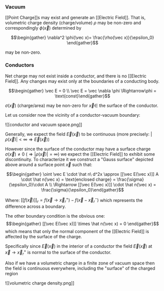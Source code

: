 ### Vacuum

[[Point Charge]]s may exist and generate an [[Electric Field]]. That is, volumetric charge density (charge/volume) $\rho$ may be non-zero and correspondingly $\phi(\vec x)$ determined by 

$$\begin{gather} \nabla^2 \phi(\vec x)= \frac{\rho(\vec x)}{\epsilon_0} \end{gather}$$

may be non-zero.
### Conductors

Net charge may not exist inside a conductor, and there is no [[Electric Field]].  Any changes may exist only at the boundaries of a conducting body. 


$$\begin{gather} \vec E = 0 \\ \vec E = \vec \nabla \phi \Rightarrow\phi = \text{const}\end{gather}$$

$\sigma(\vec x)$ (charge/area) may be non-zero for $\vec x \in$ the surface of the conductor.

Let us consider now the vicinity of a conductor-vacuum boundary:

![[conductor and vacuum space.png]]

Generally, we expect the field $\vec E( \vec x)$ to be continuous (more precisely: $|\rho(\vec x)| < \infty \Rightarrow \vec E(\vec x)$)

However since the surface of the conductor may have a surface charge $\sigma(\vec x) \neq 0$ ($\Rightarrow |\rho(\vec x)| = \infty$) we expect the [[Electric Field]] to exhibit some discontinuity. To characterize it we construct a "Gauss surface" depicted above around a surface point $\vec x$ such that:

$$\begin{gather} \oint \vec E \cdot \hat n\ d^2x \approx [[\vec E(\vec x)]] A \cdot \hat n(\vec x) = \text{enclosed charge} = \frac{\sigma}{\epsilon_0}\cdot A \\ \Rightarrow [[\vec E(\vec x)]] \cdot \hat n(\vec x) = \frac{\sigma}{\epsilon_0}\end{gather}$$

Where: $[[f(\vec x)]]_r = f(\vec x \to \vec x_r^+) - f(\vec x - \vec x_r^-)$ which represents the difference across a boundary.

The other boundary condition is the obvious one: $$\begin{gather} [[\vec E(\vec x)]] \times \hat n(\vec x) = 0 \end{gather}$$ which means that only the normal component of the [[Electric Field]] is affected by the surface of the charge.

Specifically since $\vec E(\vec x)$ in the interior of a conductor the field $\vec E(\vec x)$ at $\vec x \to \vec x_r^+$ is normal to the surface of the conductor.

Also if we have a volumetric charge in a finite zone of vacuum space then the field is continuous everywhere, including the "surface" of the charged region

![[volumetric charge density.png]]




